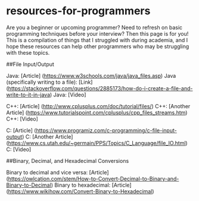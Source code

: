 # resources-for-programmers

Are you a beginner or upcoming programmer?  Need to refresh on basic programming techniques
before your interview?  Then this page is for you!  This is a compilation of things that I struggled with
during academia, and I hope these resources can help other programmers who may be struggling with
these topics.

##File Input/Output

Java: [Article] (https://www.w3schools.com/java/java_files.asp)
Java (specifically writing to a file): [Link] (https://stackoverflow.com/questions/2885173/how-do-i-create-a-file-and-write-to-it-in-java)
Java: [Video]

C++: [Article] (http://www.cplusplus.com/doc/tutorial/files/)
C++: [Another Article] (https://www.tutorialspoint.com/cplusplus/cpp_files_streams.htm)
C++: [Video]

C: [Article] (https://www.programiz.com/c-programming/c-file-input-output)
C: [Another Article] (https://www.cs.utah.edu/~germain/PPS/Topics/C_Language/file_IO.html)
C: [Video]

##Binary, Decimal, and Hexadecimal Conversions

Binary to decimal and vice versa: [Article] (https://owlcation.com/stem/How-to-Convert-Decimal-to-Binary-and-Binary-to-Decimal)
Binary to hexadecimal: [Article] (https://www.wikihow.com/Convert-Binary-to-Hexadecimal)
